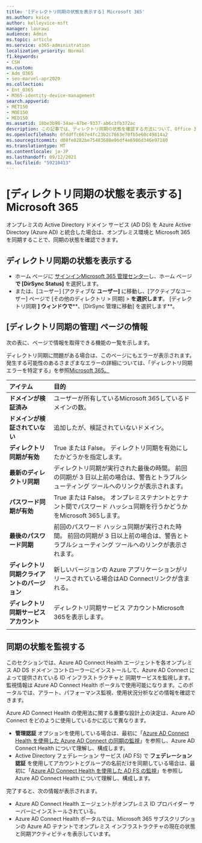 ```yaml
---
title: '[ディレクトリ同期の状態を表示する] Microsoft 365'
ms.author: kvice
author: kelleyvice-msft
manager: laurawi
audience: Admin
ms.topic: article
ms.service: o365-administration
localization_priority: Normal
f1.keywords:
- CSH
ms.custom:
- Adm_O365
- seo-marvel-apr2020
ms.collection:
- Ent_O365
- M365-identity-device-management
search.appverid:
- MET150
- MOE150
- MED150
ms.assetid: 18be3b98-34ae-47be-9337-ab6c3fb372ac
description: この記事では、ディレクトリ同期の状態を確認する方法について、Office 365。
ms.openlocfilehash: 0fddffc667e4fc23b2c7663e70fb5e60c49814a2
ms.sourcegitcommit: d08fe0282be75483608e96df4e6986d346e97180
ms.translationtype: MT
ms.contentlocale: ja-JP
ms.lasthandoff: 09/12/2021
ms.locfileid: "59210413"
---
```

# <a name="view-directory-synchronization-status-in-microsoft-365"></a>[ディレクトリ同期の状態を表示する] Microsoft 365

オンプレミスの Active Directory ドメイン サービス (AD DS) を Azure Active Directory (Azure AD) と統合した場合は、オンプレミス環境と Microsoft 365 を同期することで、同期の状態を確認できます。
  
## <a name="view-directory-synchronization-status"></a>ディレクトリ同期の状態を表示する

- ホーム ページに [サインインMicrosoft 365 管理センター](https://admin.microsoft.com)し、ホーム ページ **で [DirSync Status]** を選択します。
- または、[ユーザー] [アクティブな **ユーザー]** に移動し、[アクティブなユーザー] ページで [その他のディレクトリ \> 同期] \> **を選択します**。 [ディレクトリ同期 **] ウィンドウで****、[DirSync 管理に移動] を選択します**。

## <a name="information-on-the-manage-directory-synchronization-page"></a>[ディレクトリ同期の管理] ページの情報

次の表に、ページで情報を取得できる機能の一覧を示します。
  
ディレクトリ同期に問題がある場合は、このページにもエラーが表示されます。 発生する可能性のあるさまざまなエラーの詳細については、「ディレクトリ同期エラーを特定する」を参照[Microsoft 365。](identify-directory-synchronization-errors.md)
  
|アイテム|目的|
|:-----|:-----|
|**ドメインが検証済み** | ユーザーが所有しているMicrosoft 365しているドメインの数。 |
|**ドメインが検証されていない** | 追加したが、検証されていないドメイン。 |
|**ディレクトリ同期が有効** |True または False。 ディレクトリ同期を有効にしたかどうかを指定します。 |
|**最新のディレクトリ同期** | ディレクトリ同期が実行された最後の時間。 前回の同期が 3 日以上前の場合は、警告とトラブルシューティング ツールへのリンクが表示されます。 |
|**パスワード同期が有効** | True または False。 オンプレミステナントとテナント間でパスワード ハッシュ同期を行うかどうかをMicrosoft 365します。 |
|**最後のパスワード同期** | 前回のパスワード ハッシュ同期が実行された時間。 前回の同期が 3 日以上前の場合は、警告とトラブルシューティング ツールへのリンクが表示されます。 |
|**ディレクトリ同期クライアントのバージョン** | 新しいバージョンの Azure アプリケーションがリリースされている場合はAD Connectリンクが含まれる。 |
|**ディレクトリ同期サービス アカウント** | ディレクトリ同期サービス アカウントMicrosoft 365を表示します。 |
|||

## <a name="monitor-synchronization-health"></a>同期の状態を監視する

このセクションでは、Azure AD Connect Health エージェントを各オンプレミス AD DS ドメイン コントローラーにインストールして、Azure AD Connect によって提供されている ID インフラストラクチャと 同期サービスを監視します。 監視情報は Azure AD Connect Health ポータルで使用可能になります。このポータルでは、アラート、パフォーマンス監視、使用状況分析などの情報を確認できます。

Azure AD Connect Health の使用法に関する重要な設計上の決定は、Azure AD Connect をどのように使用しているかに応じて異なります。

- **管理認証** オプションを使用している場合は、最初に「[Azure AD Connect Health を使用した Azure AD Connect の同期の監視](/azure/active-directory/connect-health/active-directory-aadconnect-health-sync)」を参照し、Azure AD Connect Health について理解し、構成します。
- Active Directory フェデレーション サービス (AD FS) で **フェデレーション認証** を使用してアカウントとグループの名前だけを同期している場合は、最初に「[Azure AD Connect Health を使用した AD FS の監視](/azure/active-directory/connect-health/active-directory-aadconnect-health-adfs)」を参照し Azure AD Connect Health について理解し、構成します。

完了すると、次の情報が表示されます。

- Azure AD Connect Health エージェントがオンプレミス ID プロバイダー サーバーにインストールされている。
- Azure AD Connect Health ポータルでは、Microsoft 365 サブスクリプションの Azure AD テナントでオンプレミス インフラストラクチャの現在の状態と同期アクティビティを表示しています。